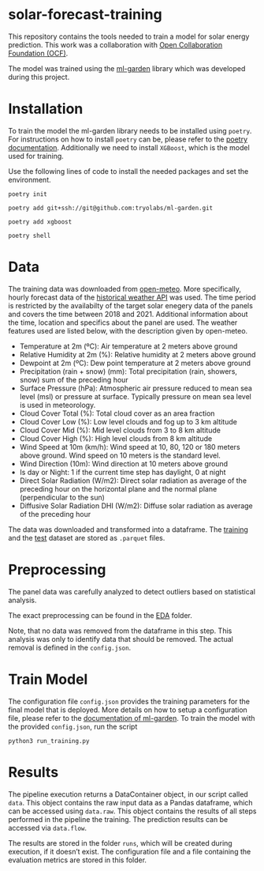 # solar-forecast-training

This repository contains the tools needed to train a model for solar energy prediction. This work was a collaboration with [Open Collaboration Foundation (OCF)](https://github.com/openclimatefix/Open-Source-Quartz-Solar-Forecast/tree/main).

The model was trained using the [ml-garden](https://github.com/tryolabs/ml-garden) library which was developed during this project.

# Installation

To train the model the ml-garden library needs to be installed using `poetry`. For instructions on how to install `poetry` can be, please refer to the [poetry documentation](https://python-poetry.org/docs/#installing-with-pipx). Additionally we need to install `XGBoost`, which is the model used for training.

Use the following lines of code to install the needed packages and set the environment.

```
poetry init

poetry add git+ssh://git@github.com:tryolabs/ml-garden.git

poetry add xgboost

poetry shell
```

# Data

The training data was downloaded from [open-meteo](https://open-meteo.com/). More specifically, hourly forecast data of the [historical weather API](https://open-meteo.com/en/docs/historical-weather-api) was used. The time period is restricted by the availabilty of the target solar enegery data of the panels and covers the time between 2018 and 2021. Additional information about the time, location and specifics about the panel are used. The weather features used are listed below, with the description given by open-meteo.

- Temperature at 2m (ºC): Air temperature at 2 meters above ground
- Relative Humidity at 2m (%): Relative humidity at 2 meters above ground
- Dewpoint at 2m (ºC): Dew point temperature at 2 meters above ground
- Precipitation (rain + snow) (mm): Total precipitation (rain, showers, snow) sum of the preceding hour
- Surface Pressure (hPa): Atmospheric air pressure reduced to mean sea level (msl) or pressure at surface. Typically pressure on mean sea level is used in meteorology.
- Cloud Cover Total (%): Total cloud cover as an area fraction
- Cloud Cover Low (%): Low level clouds and fog up to 3 km altitude
- Cloud Cover Mid (%): Mid level clouds from 3 to 8 km altitude
- Cloud Cover High (%): High level clouds from 8 km altitude
- Wind Speed at 10m (km/h): Wind speed at 10, 80, 120 or 180 meters above ground. Wind speed on 10 meters is the standard level.
- Wind Direction (10m): Wind direction at 10 meters above ground
- Is day or Night: 1 if the current time step has daylight, 0 at night
- Direct Solar Radiation (W/m2): Direct solar radiation as average of the preceding hour on the horizontal plane and the normal plane (perpendicular to the sun)
- Diffusive Solar Radiation DHI (W/m2): Diffuse solar radiation as average of the preceding hour

The data was downloaded and transformed into a dataframe. The [training](https://drive.google.com/file/d/16b35aP2ML96-8B8CZ1KMjJxrUvAyS6LV/view?usp=sharing) and the [test](https://drive.google.com/file/d/1hYCsWnVWMsKujR-qBIjLlvW2rbPHeftE/view?usp=sharing) dataset are stored as `.parquet` files.

# Preprocessing

The panel data was carefully analyzed to detect outliers based on statistical analysis.

The exact preprocessing can be found in the [EDA](EDA/eda.py) folder.

Note, that no data was removed from the dataframe in this step. This analysis was only to identify data that should be removed. The actual removal is defined in the `config.json`.

# Train Model

The configuration file `config.json` provides the training parameters for the final model that is deployed. More details on how to setup a configuration file, please refer to the [documentation of ml-garden](https://github.com/tryolabs/ml-garden/blob/main/documentation/user_guide.md). To train the model with the provided `config.json`, run the script

```
python3 run_training.py
```

# Results

The pipeline execution returns a DataContainer object, in our script called `data`. This object contains the raw input data as a Pandas dataframe, which can be accessed using `data.raw`. This object contains the results of all steps performed in the pipeline the training. The prediction results can be accessed via `data.flow`.

The results are stored in the folder `runs`, which will be created during execution, if it doesn’t exist. The configuration file and a file containing the evaluation metrics are stored in this folder.
